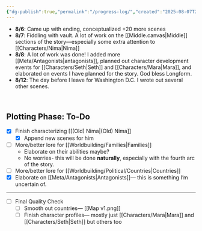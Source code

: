 ```yaml
---
{"dg-publish":true,"permalink":"/progress-log/","created":"2025-08-07T23:16:14.212-07:00"}
---
```


- **8/6**: Came up with ending, conceptualized +20 more scenes 
- **8/7**: Fiddling with vault. A lot of work on the [[Middle.canvas|Middle]] sections of the story—especially some extra attention to [[Characters/Nima\|Nima]]
- **8/8**: A lot of work was done! I added more [[Meta/Antagonists\|antagonists]], planned out character development events for [[Characters/Seth\|Seth]] and [[Characters/Mara\|Mara]], and elaborated on events I have planned for the story. God bless Longform. 
- **8/12**: The day before I leave for Washington D.C. I wrote out several other scenes. 


<br>

## Plotting Phase: To-Do

- [x] Finish characterizing [[(Old) Nima\|(Old) Nima]]
	- [x] Append new scenes for him 
- [ ] More/better lore for [[Worldbuilding/Families\|Families]]
	- Elaborate on their abilities maybe? 
	- No worries- this will be done **naturally**, especially with the fourth arc of the story. 
- [ ] More/better lore for [[Worldbuilding/Political/Countries\|Countries]]
- [x] Elaborate on [[Meta/Antagonists\|Antagonists]]— this is something I’m uncertain of. 

___

- [ ] Final Quality Check
	- [ ] Smooth out countries— [[Map v1.png]]
	- [ ] Finish character profiles— mostly just [[Characters/Mara\|Mara]] and [[Characters/Seth\|Seth]] but others too